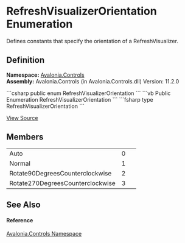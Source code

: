 # RefreshVisualizerOrientation Enumeration


Defines constants that specify the orientation of a RefreshVisualizer.



## Definition
**Namespace:** <a href="N_Avalonia_Controls">Avalonia.Controls</a>  
**Assembly:** Avalonia.Controls (in Avalonia.Controls.dll) Version: 11.2.0

<Tabs groupId="api-code-preview">
<TabItem value="csharp" label="C#">
```csharp
public enum RefreshVisualizerOrientation
```
</TabItem>
<TabItem value="vb" label="VB">
```vb
Public Enumeration RefreshVisualizerOrientation
```
</TabItem>
<TabItem value="fsharp" label="F#">
```fsharp
type RefreshVisualizerOrientation
```
</TabItem>
</Tabs>



<a href="https://github.com/AvaloniaUI/Avalonia/tree/master/src/Avalonia.Controls/PullToRefresh/RefreshVisualizerOrientation.cs" title="View the source code">View Source</a>



## Members
<table>
<tr>
<td>Auto</td>
<td>0</td>
<td> </td>
</tr>
<tr>
<td>Normal</td>
<td>1</td>
<td> </td>
</tr>
<tr>
<td>Rotate90DegreesCounterclockwise</td>
<td>2</td>
<td> </td>
</tr>
<tr>
<td>Rotate270DegreesCounterclockwise</td>
<td>3</td>
<td> </td>
</tr>
</table>

## See Also


#### Reference
<a href="N_Avalonia_Controls">Avalonia.Controls Namespace</a>  
